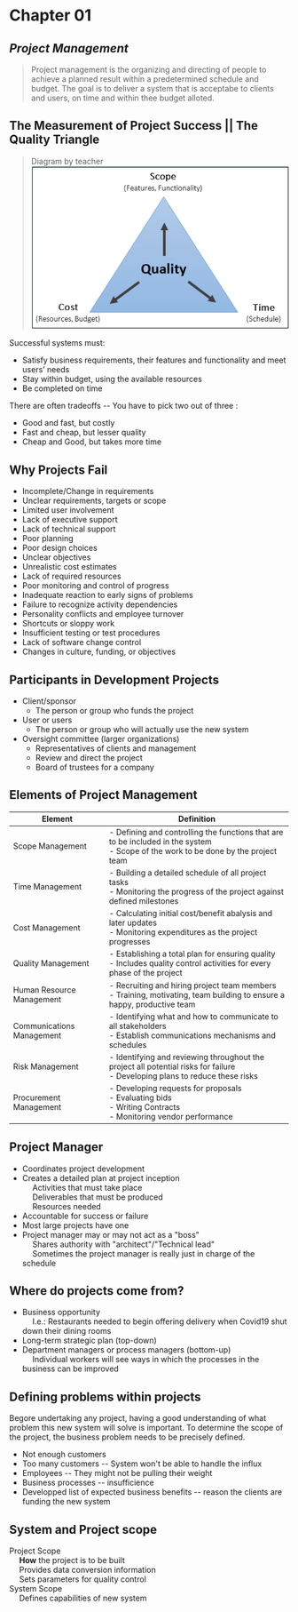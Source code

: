 # Chapter 01
## *Project Management*
> Project management is the organizing and directing of people to achieve a planned result within a predetermined schedule and budget. 
The goal is to deliver a system that is acceptabe to clients and users, on time and within thee budget alloted.

## The Measurement of Project Success || The Quality Triangle
> Diagram by teacher
![](2022-01-29-11-14-47.png)

Successful systems must:
* Satisfy business requirements, their features and functionality and meet users’ needs
* Stay within budget, using the available resources
* Be completed on time

There are often tradeoffs -- You have to pick two out of three :
* Good and fast, but costly
* Fast and cheap, but lesser quality
* Cheap and Good, but takes more time

## Why Projects Fail
* Incomplete/Change in requirements
* Unclear requirements, targets or scope
* Limited user involvement
* Lack of executive support
* Lack of technical support
* Poor planning 
* Poor design choices
* Unclear objectives
* Unrealistic cost estimates
* Lack of required resources
* Poor monitoring and control of progress
* Inadequate reaction to early signs of problems
* Failure to recognize activity dependencies
* Personality conflicts and employee turnover
* Shortcuts or sloppy work
* Insufficient testing or test procedures
* Lack of software change control
* Changes in culture, funding, or objectives

## Participants in Development Projects
* Client/sponsor
    * The person or group who funds the project
* User or users 
    * The person or group who will actually use the new system
* Oversight committee (larger organizations)
    * Representatives of clients and management
    * Review and direct the project
    * Board of trustees for a company

## Elements of Project Management
| Element | Definition |
|---------|------------|
| Scope Management | - Defining and controlling the functions that are to be included in the system <br>- Scope of the work to be done by the project team |
| Time Management | - Building a detailed schedule of all project tasks <br>- Monitoring the progress of the project against defined milestones |
| Cost Management | - Calculating initial cost/benefit abalysis and later updates<br>- Monitoring expenditures as the project progresses |
| Quality Management | - Establishing a total plan for ensuring quality<br>- Includes quality control activities for every phase of the project |
| Human Resource Management | - Recruiting and hiring project team members<br>- Training, motivating, team building to ensure a happy, productive team |
| Communications Management | - Identifying what and how to communicate to all stakeholders<br>- Establish communications mechanisms and schedules |
| Risk Management | - Identifying and reviewing throughout the project all potential risks for failure<br>- Developing plans to reduce these risks |
| Procurement Management | - Developing requests for proposals<br>- Evaluating bids<br>- Writing Contracts<br>- Monitoring vendor performance |

## Project Manager
* Coordinates project development
* Creates a detailed plan at project inception<br>&emsp; Activities that must take place<br>&emsp; Deliverables that must be produced<br>&emsp; Resources needed
* Accountable for success or failure
* Most large projects have one
* Project manager may or may not act as a "boss"<br>&emsp; Shares authority with "architect"/"Technical lead"<br>&emsp; Sometimes the project manager is really just in charge of the schedule

## Where do projects come from? 
* Business opportunity<br>&emsp; I.e.: Restaurants needed to begin offering delivery when Covid19 shut down their dining rooms
* Long-term strategic plan (top-down)
* Department managers or process managers (bottom-up)<br>&emsp; Individual workers will see ways in which the processes in the business can be improved

## Defining problems within projects
Begore undertaking any project, having a good understanding of what problem this new system will solve is important. To determine the scope of the project, the business problem needs to be precisely defined.
* Not enough customers
* Too many customers -- System won't be able to handle the influx
* Employees -- They might not be pulling their weight
* Business processes -- insufficience
* Developped list of expected business benefits -- reason the clients are funding the new system

## System and Project scope
Project Scope<br>&emsp; **How** the project is to be built<br>&emsp; Provides data conversion information<br>&emsp; Sets parameters for quality control<br> System Scope<br>&emsp; Defines capabilities of new system

